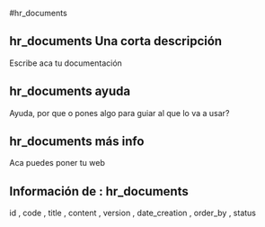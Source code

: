 #hr_documents
## hr_documents Una corta descripción
Escribe aca tu documentación

## hr_documents ayuda
Ayuda, por que o pones algo para guiar al que lo va a usar?

## hr_documents más info
Aca puedes poner tu web

## Información de : hr_documents 
id , 
  code , 
  title , 
  content , 
  version , 
  date_creation , 
  order_by , 
  status 
  